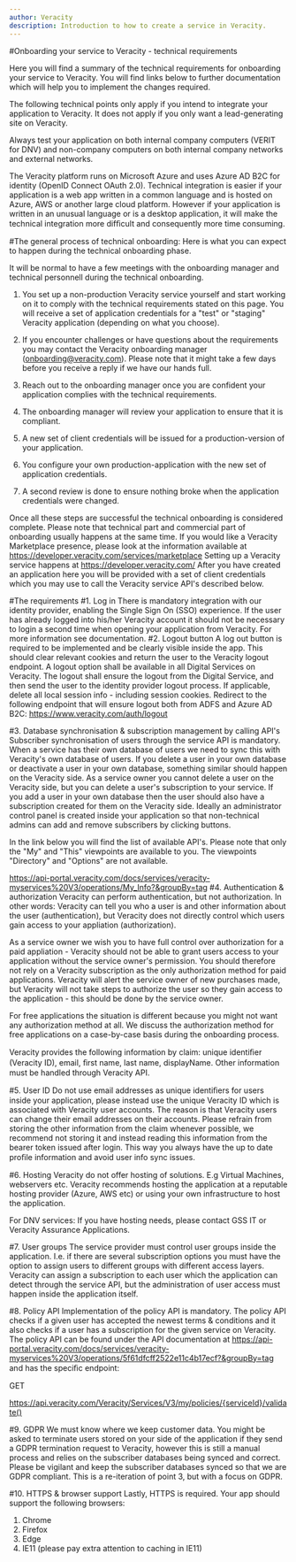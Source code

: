 ```yaml
---
author: Veracity
description: Introduction to how to create a service in Veracity.
---
```


#Onboarding your service to Veracity - technical requirements

Here you will find a summary of the technical requirements for onboarding your service to Veracity. You will find links below to further documentation which will help you to implement the changes required.

The following technical points only apply if you intend to integrate your application to Veracity. It does not apply if you only want a lead-generating site on Veracity.

Always test your application on both internal company computers (VERIT for DNV) and non-company computers on both internal company networks and external networks.

The Veracity platform runs on Microsoft Azure and uses Azure AD B2C for identity (OpenID Connect OAuth 2.0). Technical integration is easier if your application is a web app written in a common language and is hosted on Azure, AWS or another large cloud platform. However if your application is written in an unusual language or is a desktop application, it will make the technical integration more difﬁcult and consequently more time consuming.

#The general process of technical onboarding:
Here is what you can expect to happen during the technical onboarding phase.

It will be normal to have a few meetings with the onboarding manager and technical personnell during the technical onboarding.

1. You set up a non-production Veracity service yourself and start working on it to comply with the technical requirements stated on this page. You will receive a set of application credentials for a "test" or "staging" Veracity application (depending on what you choose).

2. If you encounter challenges or have questions about the requirements you may contact the Veracity onboarding manager (onboarding@veracity.com). Please note that it might take a few days before you receive a reply if we have our hands full.

3. Reach out to the onboarding manager once you are confident your application complies with the technical requirements.

4. The onboarding manager will review your application to ensure that it is compliant.

5. A new set of client credentials will be issued for a production-version of your application.

6. You configure your own production-application with the new set of application credentials.

7. A second review is done to ensure nothing broke when the application credentials were changed.

Once all these steps are successful the technical onboarding is considered complete.
Please note that technical part and commercial part of onboarding usually happens at the same time.
If you would like a Veracity Marketplace presence, please look at the information available at https://developer.veracity.com/services/marketplace
Setting up a Veracity service happens at https://developer.veracity.com/
After you have created an application here you will be provided with a set of client credentials which you may use to call the Veracity service API's described below.

#The requirements
#1. Log in
There is mandatory integration with our identity provider, enabling the Single Sign On (SSO) experience. If the user has already logged into his/her Veracity account it should not be necessary to login a second time when opening your application from Veracity. For more information see documentation.
#2. Logout button
A log out button is required to be implemented and be clearly visible inside the app. This should clear relevant cookies and return the user to the Veracity logout endpoint. A logout option shall be available in all Digital Services on Veracity. The logout shall ensure the logout from the Digital Service, and then send the user to the identity provider logout process. If applicable, delete all local session info - including session cookies. Redirect to the following endpoint that will ensure logout both from ADFS and Azure AD B2C: https://www.veracity.com/auth/logout

#3. Database synchronisation & subscription management by calling API's
Subscriber synchronisation of users through the service API is mandatory. When a service has their own database of users we need to sync this with Veracity's own database of users. If you delete a user in your own database or deactivate a user in your own database, something similar should happen on the Veracity side. As a service owner you cannot delete a user on the Veracity side, but you can delete a user's subscription to your service. If you add a user in your own database then the user should also have a subscription created for them on the Veracity side. Ideally an administrator control panel is created inside your application so that non-technical admins can add and remove subscribers by clicking buttons.

In the link below you will find the list of available API's. Please note that only the "My" and "This" viewpoints are available to you. The viewpoints "Directory" and "Options" are not available.

https://api-portal.veracity.com/docs/services/veracity-myservices%20V3/operations/My_Info?&groupBy=tag
#4. Authentication & authorization
Veracity can perform authentication, but not authorization. In other words: Veracity can tell you who a user is and other information about the user (authentication), but Veracity does not directly control which users gain access to your appliation (authorization).

As a service owner we wish you to have full control over authorization for a paid appliation - Veracity should not be able to grant users access to your application without the service owner's permission. You should therefore not rely on a Veracity subscription as the only authorization method for paid applications. Veracity will alert the service owner of new purchases made, but Veracity will not take steps to authorize the user so they gain access to the application - this should be done by the service owner.

For free applications the situation is different because you might not want any authorization method at all. We discuss the authorization method for free applications on a case-by-case basis during the onboarding process.

Veracity provides the following information by claim: unique identiﬁer (Veracity ID), email, ﬁrst name, last name, displayName. Other information must be handled through Veracity API.

#5. User ID
Do not use email addresses as unique identiﬁers for users inside your application, please instead use the unique Veracity ID which is associated with Veracity user accounts. The reason is that Veracity users can change their email addresses on their accounts. Please refrain from storing the other information from the claim whenever possible, we recommend not storing it and instead reading this information from the bearer token issued after login. This way you always have the up to date proﬁle information and avoid user info sync issues.

#6. Hosting
Veracity do not offer hosting of solutions. E.g Virtual Machines, webservers etc.
Veracity recommends hosting the application at a reputable hosting provider (Azure, AWS etc) or using your own infrastructure to host the application.

For DNV services: If you have hosting needs, please contact GSS IT or Veracity Assurance Applications.

#7. User groups
The service provider must control user groups inside the application. I.e. if there are several subscription options you must have the option to assign users to different groups with different access layers. Veracity can assign a subscription to each user which the application can detect through the service API, but the administration of user access must happen inside the application itself.

#8. Policy API
Implementation of the policy API is mandatory. The policy API checks if a given user has accepted the newest terms & conditions and it also checks if a user has a subscription for the given service on Veracity. The policy API can be found under the API documentation at
https://api-portal.veracity.com/docs/services/veracity-myservices%20V3/operations/5f61dfcff2522e11c4b17ecf?&groupBy=tag
and has the speciﬁc endpoint:

GET

https://api.veracity.com/Veracity/Services/V3/my/policies/{serviceId}/validate()

#9. GDPR
We must know where we keep customer data. You might be asked to terminate users stored on your side of the application if they send a GDPR termination request to Veracity, however this is still a manual process and relies on the subscriber databases being synced and correct. Please be vigilant and keep the subscriber databases synced so that we are GDPR compliant. This is a re-iteration of point 3, but with a focus on GDPR.

#10. HTTPS & browser support
Lastly, HTTPS is required.
Your app should support the following browsers:
1. Chrome
2. Firefox
3. Edge
4. IE11 (please pay extra attention to caching in IE11)
